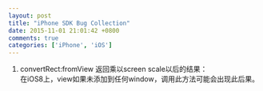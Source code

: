 ```yaml
---
layout: post
title: "iPhone SDK Bug Collection"
date: 2015-11-01 21:01:42 +0800
comments: true
categories: ['iPhone', 'iOS']
---
```


1. convertRect:fromView 返回乘以screen scale以后的结果：  
在iOS8上，view如果未添加到任何window，调用此方法可能会出现此后果。  